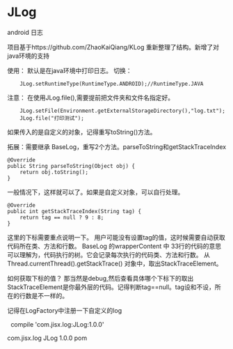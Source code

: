 # JLog
android 日志

项目基于https://github.com/ZhaoKaiQiang/KLog
重新整理了结构。新增了对java环境的支持

使用：
默认是在java环境中打印日志。
切换：   

        JLog.setRuntimeType(RuntimeType.ANDROID);//RuntimeType.JAVA


注意：
在使用JLog.file(),需要提前把文件夹和文件名指定好。
        
        JLog.setFile(Environment.getExternalStorageDirectory(),"log.txt");
        JLog.file("打印测试");

如果传入的是自定义的对象，记得重写toString()方法。

拓展：需要继承 BaseLog，重写2个方法。parseToString和getStackTraceIndex


    @Override
    public String parseToString(Object obj) {
        return obj.toString();
    }
    
一般情况下，这样就可以了。如果是自定义对象，可以自行处理。
    
    @Override
    public int getStackTraceIndex(String tag) {
        return tag == null ? 9 : 8;
    }
    
这里的下标需要重点说明一下。 用户可能没有设置tag的值，这时候需要自动获取代码所在类、方法和行数。
BaseLog 的wrapperContent  中 33行的代码的意思可以理解为，代码执行的树。它会记录每次执行的代码类、方法和行数。
从Thread.currentThread().getStackTrace() 对象中，取出StackTraceElement。
    
如何获取下标的值？ 那当然是debug,然后查看具体哪个下标下的取出StackTraceElement是你最外层的代码。记得判断tag==null。tag设和不设，所在的行数是不一样的。


记得在LogFactory中注册一下自定义的log

    compile 'com.jisx.log:JLog:1.0.0'

<dependency>
  <groupId>com.jisx.log</groupId>
  <artifactId>JLog</artifactId>
  <version>1.0.0</version>
  <type>pom</type>
</dependency>
